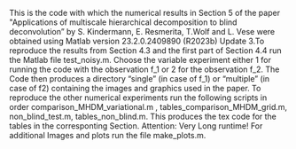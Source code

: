 This is the code with which the numerical results in Section 5 of the paper "Applications of multiscale hierarchical decomposition to blind deconvolution” by S. Kindermann, E. Resmerita, T.Wolf and L. Vese were obtained using Matlab version 23.2.0.2409890 (R2023b) Update 3.To reproduce the results from Section 4.3 and the first part of Section 4.4 run the Matlab file test_noisy.m.  Choose the variable experiment either 1 for running the code with the observation f_1 or 2 for the observation f_2. The Code then produces a directory “single” (in case of f_1) or “multiple” (in case of f2) containing the images and graphics used in the paper. To reproduce the other numerical experiments run the following scripts in order  comparison_MHDM_variational.m , tables_comparison_MHDM_grid.m, non_blind_test.m, tables_non_blind.m. This produces the tex code for the tables in the corresponting Section. Attention: Very Long runtime! For additional Images and plots run the file make_plots.m.
